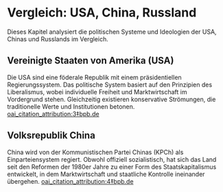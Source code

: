 # Vergleich: USA, China, Russland

Dieses Kapitel analysiert die politischen Systeme und Ideologien der USA, Chinas und Russlands im Vergleich.

## Vereinigte Staaten von Amerika (USA)

Die USA sind eine föderale Republik mit einem präsidentiellen Regierungssystem. Das politische System basiert auf den Prinzipien des Liberalismus, wobei individuelle Freiheit und Marktwirtschaft im Vordergrund stehen. Gleichzeitig existieren konservative Strömungen, die traditionelle Werte und Institutionen betonen.  [oai_citation_attribution:3‡bpb.de](https://www.bpb.de/shop/zeitschriften/izpb/politisches-system-usa-349/345338/die-usa-eine-demokratie-im-ringen-um-ihre-prinzipien/?utm_source=chatgpt.com)

## Volksrepublik China

China wird von der Kommunistischen Partei Chinas (KPCh) als Einparteiensystem regiert. Obwohl offiziell sozialistisch, hat sich das Land seit den Reformen der 1980er Jahre zu einer Form des Staatskapitalismus entwickelt, in dem Marktwirtschaft und staatliche Kontrolle ineinander übergehen. [oai_citation_attribution:4‡bpb.de](https://www.bpb.de/shop/zeitschriften/izpb/politisches-system-china-349/345339/china-ein-sozialistischer-staat-mit-marktwirtschaftlichen-elementen/?utm_source=chatgpt.com)
